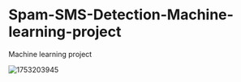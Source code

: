 # Spam-SMS-Detection-Machine-learning-project
Machine learning project

![1753203945](https://github.com/user-attachments/assets/c40fc23f-f814-4f69-a772-1c392a23c67c)
